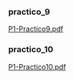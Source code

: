 
### practico_9 
[P1-Practico9.pdf](https://github.com/feijoes/Study/files/15444960/P1-Practico9.pdf)

### practico_10
[P1-Practico10.pdf](https://github.com/feijoes/Study/files/15444962/P1-Practico10.pdf)
